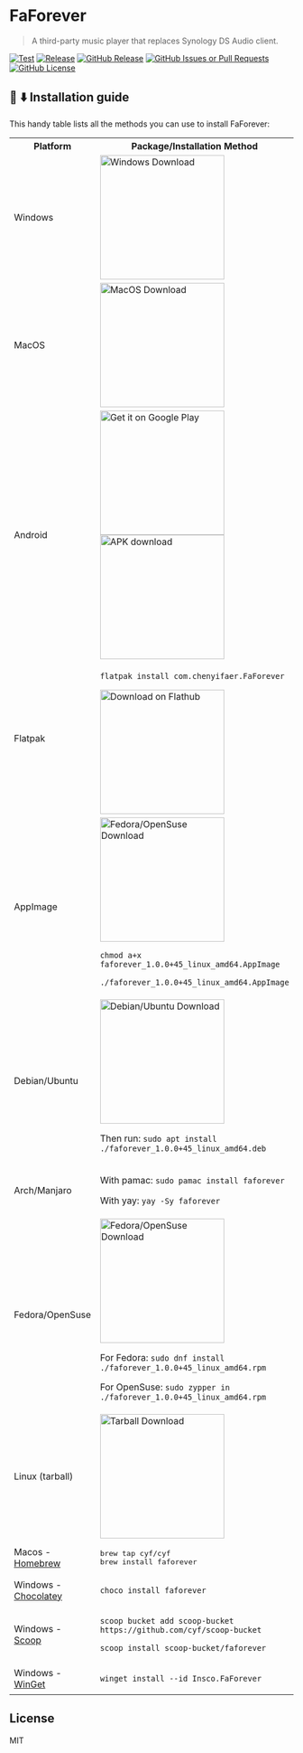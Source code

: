 # FaForever

> A third-party music player that replaces Synology DS Audio client.

[![Test](https://github.com/cyf/faforever/actions/workflows/test.yml/badge.svg)](https://github.com/cyf/faforever/actions/workflows/test.yml)
[![Release](https://github.com/cyf/faforever/actions/workflows/release.yml/badge.svg)](https://github.com/cyf/faforever/actions/workflows/release.yml)
[![GitHub Release](https://img.shields.io/github/v/release/cyf/faforever)](https://github.com/cyf/faforever/releases/latest)
[![GitHub Issues or Pull Requests](https://img.shields.io/github/issues/cyf/faforever)](https://github.com/cyf/faforever/issues/new)
[![GitHub License](https://img.shields.io/github/license/cyf/faforever)](https://raw.githubusercontent.com/cyf/faforever/main/LICENSE)

## 📜 ⬇️ Installation guide

This handy table lists all the methods you can use to install FaForever:

<table>
  <tr>
    <th>Platform</th>
    <th>Package/Installation Method</th>
  </tr>
  <tr>
    <td>Windows</td>
    <td>
      <a href="https://github.com/cyf/faforever/releases/download/v1.0.0+45/faforever_1.0.0+45_windows_x64.exe">
        <img width="220" alt="Windows Download" src="https://get.todoist.help/hc/article_attachments/4403191721234/WindowsButton.svg">
      </a>
  </tr>
  <tr>
    <td>MacOS</td>
    <td>
      <a href="https://github.com/cyf/faforever/releases/download/v1.0.0+45/FaForever_1.0.0+45_macos_universal.dmg">
        <img width="220" alt="MacOS Download" src="https://reachify.io/wp-content/uploads/2018/09/mac-download-button-1.png">
      </a>
    </td>
  </tr>
  <tr>
    <td>Android</td>
    <td>
      <a href="https://play.google.com/store/apps/details?id=com.chenyifaer.faforever">
        <img width="220" alt="Get it on Google Play" src="https://play.google.com/intl/en_us/badges/static/images/badges/en_badge_web_generic.png">
      </a>
      <br>
      <a href="https://github.com/cyf/faforever/releases/download/v1.0.0+45/FaForever_1.0.0+45.apk">
        <img width="220" alt="APK download" src="https://user-images.githubusercontent.com/114044633/223920025-83687de0-e463-4c5d-8122-e06e4bb7d40c.png">
      </a>
    </td>
  </tr>
  <tr>
    <td>Flatpak</td>
    <td>
      <p><code>flatpak install com.chenyifaer.FaForever</code></p>
      <a href="https://flathub.org/apps/details/com.chenyifaer.FaForever">
        <img width="220" alt="Download on Flathub" src="https://flathub.org/assets/badges/flathub-badge-en.png">
      </a>
    </td>
  </tr>
  <tr>
    <td>AppImage</td>
    <td>
      <a href="https://github.com/cyf/faforever/releases/download/v1.0.0+45/faforever_1.0.0+45_linux_amd64.AppImage">
        <img width="220" alt="Fedora/OpenSuse Download" src="https://user-images.githubusercontent.com/61944859/223638350-5926b9da-04d6-4edd-931d-ad533e4ff058.png">
      </a>
      <p><code>chmod a+x faforever_1.0.0+45_linux_amd64.AppImage</code></p>
      <p><code>./faforever_1.0.0+45_linux_amd64.AppImage</code></p>
    </td>
  </tr>
  <tr>
    <td>Debian/Ubuntu</td>
    <td>
      <a href="https://github.com/cyf/faforever/releases/download/v1.0.0+45/faforever_1.0.0+45_linux_amd64.deb">
        <img width="220" alt="Debian/Ubuntu Download" src="https://user-images.githubusercontent.com/61944859/169097994-e92aff78-fd75-4c93-b6e4-f072a4b5a7ed.png">
      </a>
      <p>Then run: <code>sudo apt install ./faforever_1.0.0+45_linux_amd64.deb</code></p>
    </td>
  </tr>
  <tr>
    <td>Arch/Manjaro</td>
    <td>
      <p>With pamac: <code>sudo pamac install faforever</code></p>
      <p>With yay: <code>yay -Sy faforever</code></p>
    </td>
  </tr>
  <tr>
    <td>Fedora/OpenSuse</td>
    <td>
      <a href="https://github.com/cyf/faforever/releases/download/v1.0.0+45/faforever_1.0.0+45_linux_amd64.rpm">
        <img width="220" alt="Fedora/OpenSuse Download" src="https://user-images.githubusercontent.com/61944859/223638350-5926b9da-04d6-4edd-931d-ad533e4ff058.png">
      </a>
      <p>For Fedora: <code>sudo dnf install ./faforever_1.0.0+45_linux_amd64.rpm</code></p>
      <p>For OpenSuse: <code>sudo zypper in ./faforever_1.0.0+45_linux_amd64.rpm</code></p>
    </td>
  </tr>
  <tr>
    <td>Linux (tarball)</td>
    <td>
      <a href="https://github.com/cyf/faforever/releases/download/v1.0.0+45/faforever_1.0.0+45_linux_amd64.tar.gz">
        <img width="220" alt="Tarball Download" src="https://user-images.githubusercontent.com/61944859/169456985-e0ba1fd4-10e8-4cc0-ab94-337acc6e0295.png">
      </a>
    </td>
  </tr>
  <tr>
    <td>Macos - <a href="https://brew.sh">Homebrew</a></td>
    <td>
<pre lang="bash">
brew tap cyf/cyf
brew install faforever
</pre>
    </td>
  </tr>
  <tr>
    <td>Windows - <a href="https://chocolatey.org">Chocolatey</a></td>
    <td>
      <p><code>choco install faforever</code></p>
    </td>
  </tr>
  <tr>
    <td>Windows - <a href="https://scoop.sh">Scoop</a></td>
    <td>
      <p><code>scoop bucket add scoop-bucket https://github.com/cyf/scoop-bucket</code></p>
      <p><code>scoop install scoop-bucket/faforever</code></p>
    </td>
  </tr>
  <tr>
    <td>Windows - <a href="https://github.com/microsoft/winget-cli">WinGet</a></td>
    <td>
      <p><code>winget install --id Insco.FaForever</code></p>
    </td>
  </tr>
</table>

## License

MIT
